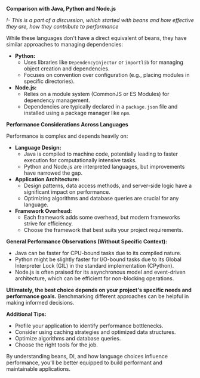 **Comparison with Java, Python and Node.js**
 
_!- This is a part of a discussion, which started with beans and how effective they are, how they contribute to performance_


While these languages don't have a direct equivalent of beans, they have similar approaches to managing dependencies:

- **Python:**
   - Uses libraries like `DependencyInjector` or `importlib` for managing object creation and dependencies.
   - Focuses on convention over configuration (e.g., placing modules in specific directories).
- **Node.js:**
   - Relies on a module system (CommonJS or ES Modules) for dependency management.
   - Dependencies are typically declared in a `package.json` file and installed using a package manager like `npm`.

**Performance Considerations Across Languages**

Performance is complex and depends heavily on:

- **Language Design:**
   - Java is compiled to machine code, potentially leading to faster execution for computationally intensive tasks.
   - Python and Node.js are interpreted languages, but improvements have narrowed the gap.
- **Application Architecture:**
   - Design patterns, data access methods, and server-side logic have a significant impact on performance.
   - Optimizing algorithms and database queries are crucial for any language.
- **Framework Overhead:**
   - Each framework adds some overhead, but modern frameworks strive for efficiency.
   - Choose the framework that best suits your project requirements.

**General Performance Observations (Without Specific Context):**

- Java can be faster for CPU-bound tasks due to its compiled nature.
- Python might be slightly faster for I/O-bound tasks due to its Global Interpreter Lock (GIL) in the standard implementation (CPython).
- Node.js is often praised for its asynchronous model and event-driven architecture, which can be efficient for non-blocking operations.

**Ultimately, the best choice depends on your project's specific needs and performance goals.** Benchmarking different approaches can be helpful in making informed decisions.

**Additional Tips:**

- Profile your application to identify performance bottlenecks.
- Consider using caching strategies and optimized data structures.
- Optimize algorithms and database queries.
- Choose the right tools for the job.

By understanding beans, DI, and how language choices influence performance, you'll be better equipped to build performant and maintainable applications.